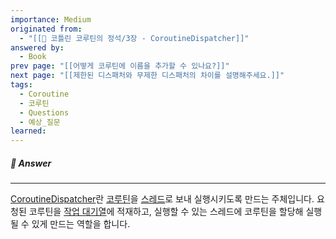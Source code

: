 ```yaml
---
importance: Medium
originated from:
  - "[[📘 코틀린 코루틴의 정석/3장 - CoroutineDispatcher]]"
answered by:
  - Book
prev page: "[[어떻게 코루틴에 이름을 추가할 수 있나요?]]"
next page: "[[제한된 디스패처와 무제한 디스패처의 차이를 설명해주세요.]]"
tags:
  - Coroutine
  - 코루틴
  - Questions
  - 예상_질문
learned:
---
```

##### 💬 Answer
---
[CoroutineDispatcher](CoroutineDispatcher.md)란 [코루틴](코루틴.md)을 [스레드](스레드.md)로 보내 실행시키도록 만드는 주체입니다.
요청된 코루틴을 [작업 대기열](작업%20대기열.md)에 적재하고, 실행할 수 있는 스레드에 코루틴을 할당해 실행될 수 있게 만드는 역할을 합니다.
